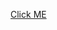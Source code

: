 
<a href=https://rishabh-malhotraa.github.io/Javascript30/Day-9-Change-Color/index /> Click ME </a> 